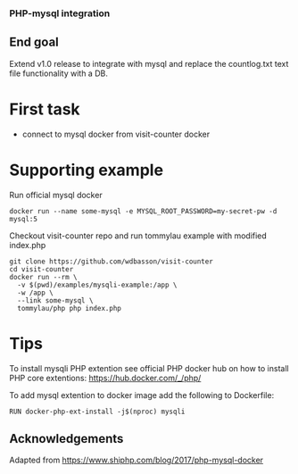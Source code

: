 ### PHP-mysql integration

## End goal
Extend v1.0 release to integrate with mysql and replace the countlog.txt text file functionality with a DB.

# First task
- connect to mysql docker from visit-counter docker

# Supporting example

Run official mysql docker
```
docker run --name some-mysql -e MYSQL_ROOT_PASSWORD=my-secret-pw -d mysql:5
```

Checkout visit-counter repo and run tommylau example with modified index.php
```
git clone https://github.com/wdbasson/visit-counter
cd visit-counter
docker run --rm \
  -v $(pwd)/examples/mysqli-example:/app \
  -w /app \
  --link some-mysql \
  tommylau/php php index.php
```

# Tips

To install mysqli PHP extention see official PHP docker hub on how to install PHP core extentions: https://hub.docker.com/_/php/

To add mysql extention to docker image add the following to Dockerfile:

```
RUN docker-php-ext-install -j$(nproc) mysqli
```


## Acknowledgements

Adapted from https://www.shiphp.com/blog/2017/php-mysql-docker
